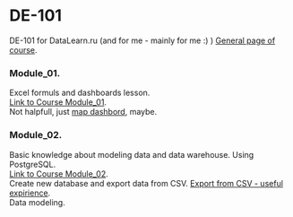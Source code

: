 # DE-101
DE-101 for DataLearn.ru (and for me - mainly for me :) )
[General page of course](https://github.com/Data-Learn/data-engineering/blob/master/DE%20-%20101%20Guide.md).  

### Module_01.
Excel formuls and dashboards lesson.  
[Link to Course Module_01](https://github.com/Data-Learn/data-engineering/blob/master/DE-101%20Modules/Module01/DE%20-%20101%20Module01.md).  
Not halpfull, just [map dashbord](https://github.com/TProzorov/DE-101/blob/main/Module_01/Sample%20-%20Superstore.xlsx), maybe.

### Module_02. 
Basic knowledge about modeling data and data warehouse. Using PostgreSQL.  
[Link to Course Module_02](https://github.com/Data-Learn/data-engineering/blob/master/DE-101%20Modules/Module02/DE%20-%20101%20Module02.md).  
Create new database and export data from CSV. [Export from CSV - useful expirience](https://github.com/TProzorov/DE-101/tree/main/Module_02/Export%20data%20from%20CSV%20to%20Postge).  
Data modeling.
